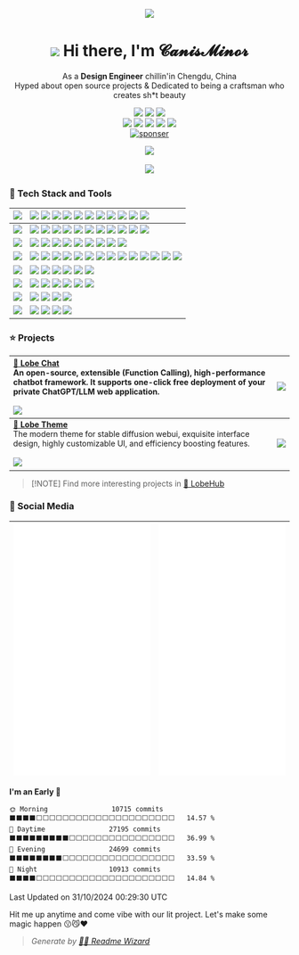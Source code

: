 <div align="center">

![](https://github-production-user-asset-6210df.s3.amazonaws.com/17870709/268487157-a1c73ca6-8427-42da-9bda-4b18e04f02d4.png)

<h1 align="center"><img src="https://media.giphy.com/media/VgCDAzcKvsR6OM0uWg/giphy.gif" width="50px" style="max-width: 100%;"> Hi there, I'm 𝓒𝓪𝓷𝓲𝓼𝓜𝓲𝓷𝓸𝓻</h1>

As a **Design Engineer** chillin'in Chengdu, China<br/>Hyped about open source projects & Dedicated to being a craftsman who creates sh\*t beauty

![][social-design-engineer]
![][social-follow]
[![][social-bilibili]](https://space.bilibili.com/410372)<br/>
![][social-qq-shield]
![][social-wechat-shield]
![][social-discord-shield]
[![][social-steam-shield]][social-steam-link]
[![][social-x-shield]][social-x-link]<br/>
[![sponser](https://img.shields.io/badge/-Buy%20Me%20a%20Coffee-f04f88?logo=kofi&logoColor=white&style=flat-square)](https://ko-fi.com/canisminor1990 "Sponsor me on Ko-Fi")<br/>

[![][github-treding-shield]][github-trending-url]

![][split]

</div>

### 💫 Tech Stack and Tools

| ![][h-design]   | ![][design-adobe] ![][design-sketch] ![][design-figma] ![][design-framer] ![][design-blender] ![][design-cinema4d] ![][design-stable-diffusion] ![][design-spline] ![][design-rive] ![][design-sai] ![][design-live2d]                                             |
| :-------------- | :----------------------------------------------------------------------------------------------------------------------------------------------------------------------------------------------------------------------------------------------------------------- |
| ![][h-frontend] | ![][frontend-react] ![][frontend-nextjs] ![][frontend-zustand] ![][frontend-react-spring] ![][frontend-antd] ![][frontend-styled] ![][frontend-umi] ![][frontend-dumi] ![][frontend-electron] ![][frontend-three] ![][frontend-react-three]                        |
| ![][h-backend]  | ![][backend-node] ![][backend-graphql] ![][backend-sqlite] ![][backend-mongodb] ![][backend-postgresql] ![][backend-nginx] ![][backend-egg] ![][backend-keystone] ![][backend-prisma]                                                                              |
| ![][h-devops]   | ![][ops-bun] ![][ops-docker] ![][ops-github-action] ![][ops-semantic-release] ![][ops-gitmoji] ![][ops-lobe-commit] ![][ops-lobe-i18n] ![][ops-vercel] ![][ops-prettier] ![][ops-eslint] ![][ops-stylelint] ![][ops-commitlint] ![][ops-changelog] ![][ops-remark] |
| ![][h-ide]      | ![][ide-webstorm] ![][ide-datagrap] ![][ide-vscode] ![][ide-sublime] ![][ide-codespace] ![][ide-sandbox]                                                                                                                                                           |
| ![][h-os]       | ![][os-mac] ![][os-win] ![][os-ubuntu] ![][os-centos] ![][os-debian] ![][os-openwrt]                                                                                                                                                                               |
| ![][h-shell]    | ![][shell-iterm] ![][shell-terminal] ![][shell-fish] ![][shell-oh-my-posh]                                                                                                                                                                                         |
| ![][h-other]    | ![][other-sketch-plugin] ![][other-chatgpt] ![][other-langchain] ![][other-notion]                                                                                                                                                                                 |

### ⭐️ Projects

| [**🤖 Lobe Chat**][lobe-chat-github]<br/>An open-source, extensible (Function Calling), high-performance chatbot framework. It supports one-click free deployment of your private ChatGPT/LLM web application.<br/><br/>![][lobe-chat-shield] | [![][lobe-chat-cover]][lobe-chat-github]   |
| :-------------------------------------------------------------------------------------------------------------------------------------------------------------------------------------------------------------------------------------------- | :----------------------------------------- |
| [**🤯 Lobe Theme**][lobe-theme-github]<br/>The modern theme for stable diffusion webui, exquisite interface design, highly customizable UI, and efficiency boosting features.<br/><br/>![][lobe-theme-shield]                                 | [![][lobe-theme-cover]][lobe-theme-github] |

> \[!NOTE]
> Find more interesting projects in [🤯 LobeHub](https://github.com/lobehub)

### 👀 Social Media

| ![](https://raw.githubusercontent.com/canisminor1990/canisminor1990/main/assets/left.svg) | ![](https://raw.githubusercontent.com/canisminor1990/canisminor1990/main/assets/right.svg) |
| ----------------------------------------------------------------------------------------- | ------------------------------------------------------------------------------------------ |

<!--START_SECTION:waka-->
**I'm an Early 🐤** 

```text
🌞 Morning                10715 commits       ⬛⬛⬛⬛⬜⬜⬜⬜⬜⬜⬜⬜⬜⬜⬜⬜⬜⬜⬜⬜⬜⬜⬜⬜⬜   14.57 % 
🌆 Daytime                27195 commits       ⬛⬛⬛⬛⬛⬛⬛⬛⬛⬜⬜⬜⬜⬜⬜⬜⬜⬜⬜⬜⬜⬜⬜⬜⬜   36.99 % 
🌃 Evening                24699 commits       ⬛⬛⬛⬛⬛⬛⬛⬛⬜⬜⬜⬜⬜⬜⬜⬜⬜⬜⬜⬜⬜⬜⬜⬜⬜   33.59 % 
🌙 Night                  10913 commits       ⬛⬛⬛⬛⬜⬜⬜⬜⬜⬜⬜⬜⬜⬜⬜⬜⬜⬜⬜⬜⬜⬜⬜⬜⬜   14.84 % 
```



 Last Updated on 31/10/2024 00:29:30 UTC
<!--END_SECTION:waka-->

Hit me up anytime and come vibe with our lit project. Let's make some magic happen 😗😼❤️

> _Generate by [🧙‍♂️ Readme Wizard](https://github.com/lobehub/lobe-readme-wizard "Generate lobe style product README by MAGIC")_

<!-- SHIELD GROUP -->

[backend-egg]: https://img.shields.io/badge/-Egg-000?style=flat-square&logoColor=white
[backend-graphql]: https://img.shields.io/badge/-GraphQL-000?style=flat-square&logoColor=white&logo=graphql
[backend-keystone]: https://img.shields.io/badge/-Keystone-000?style=flat-square&logoColor=white&logo=keystone
[backend-mongodb]: https://img.shields.io/badge/-MongoDB-000?style=flat-square&logoColor=white&logo=mongodb
[backend-nginx]: https://img.shields.io/badge/-Nginx-000?style=flat-square&logoColor=white&logo=nginx
[backend-node]: https://img.shields.io/badge/-Node.js-000?style=flat-square&logoColor=white&logo=node.js
[backend-postgresql]: https://img.shields.io/badge/-PostgreSQL-000?style=flat-square&logoColor=white&logo=postgresql
[backend-prisma]: https://img.shields.io/badge/-Prisma-000?style=flat-square&logoColor=white&logo=prisma
[backend-sqlite]: https://img.shields.io/badge/-SQLite-000?style=flat-square&logoColor=white&logo=sqlite
[design-adobe]: https://img.shields.io/badge/-Adobe-000?style=flat-square&logoColor=white&logo=adobe
[design-blender]: https://img.shields.io/badge/-Blender-000?style=flat-square&logoColor=white&logo=blender
[design-cinema4d]: https://img.shields.io/badge/-Cinema4D-000?style=flat-square&logoColor=white&logo=cinema4d
[design-figma]: https://img.shields.io/badge/-Figma-000?style=flat-square&logoColor=white&logo=figma
[design-framer]: https://img.shields.io/badge/-Framer-000?style=flat-square&logoColor=white&logo=framer
[design-live2d]: https://img.shields.io/badge/-Live2D-000?style=flat-square
[design-rive]: https://img.shields.io/badge/-Rive-000?style=flat-square
[design-sai]: https://img.shields.io/badge/-SAI-000?style=flat-square
[design-sketch]: https://img.shields.io/badge/-Sketch-000?style=flat-square&logoColor=white&logo=sketch
[design-spline]: https://img.shields.io/badge/-Spline-000?style=flat-square&logo=planetscale
[design-stable-diffusion]: https://img.shields.io/badge/-🤗_Stable_Diffusion-000?style=flat-square&logoColor=white
[frontend-antd]: https://img.shields.io/badge/-Ant_Design-000?style=flat-square&logoColor=white&logo=ant-design
[frontend-dumi]: https://img.shields.io/badge/-🧩_DUMI-000?style=flat-square
[frontend-electron]: https://img.shields.io/badge/-Electron-000?style=flat-square&logoColor=white&logo=electron
[frontend-nextjs]: https://img.shields.io/badge/-Next.js-black?logo=nextdotjs&style=flat-square
[frontend-react]: https://img.shields.io/badge/-React-000?style=flat-square&logoColor=white&logo=react
[frontend-react-spring]: https://img.shields.io/badge/-✌️_React_Spring-000?style=flat-square
[frontend-react-three]: https://img.shields.io/badge/-🇨🇭_React_Three-000?style=flat-square
[frontend-styled]: https://img.shields.io/badge/-Styled_Components-000?style=flat-square&logo=styled-components&logoColor=white
[frontend-three]: https://img.shields.io/badge/-Three.js-000?style=flat-square&logoColor=white&logo=threedotjs
[frontend-umi]: https://img.shields.io/badge/-UMI-000?style=flat-square&logo=umami
[frontend-zustand]: https://img.shields.io/badge/-🐻_Zustand-000?style=flat-square
[github-treding-shield]: https://trendshift.io/api/badge/developers/530
[github-trending-url]: https://trendshift.io/developers/530
[h-backend]: https://img.shields.io/badge/-BACKEND-000?style=flat-square
[h-design]: https://img.shields.io/badge/-DESIGN-000?style=flat-square
[h-devops]: https://img.shields.io/badge/-DEVOPS-000?style=flat-square
[h-frontend]: https://img.shields.io/badge/-FRONTEND-000?style=flat-square
[h-ide]: https://img.shields.io/badge/-IDE-000?style=flat-square
[h-os]: https://img.shields.io/badge/-OS-000?style=flat-square
[h-other]: https://img.shields.io/badge/-OTHER-000?style=flat-square
[h-shell]: https://img.shields.io/badge/-SHELL-000?style=flat-square
[ide-codespace]: https://img.shields.io/badge/-Codespace-000?style=flat-square&logoColor=white&logo=github
[ide-datagrap]: https://img.shields.io/badge/-DataGrap-000?style=flat-square&logoColor=white&logo=datagrip
[ide-sandbox]: https://img.shields.io/badge/-Code_Sand_Box-000?style=flat-square&logoColor=white&logo=codesandbox
[ide-sublime]: https://img.shields.io/badge/-Sublime-000?style=flat-square&logoColor=white&logo=sublimetext
[ide-vscode]: https://img.shields.io/badge/-VS_Code-000?style=flat-square&logoColor=white&logo=visualstudiocode
[ide-webstorm]: https://img.shields.io/badge/-Webstorm-000?style=flat-square&logoColor=white&logo=webstorm
[lobe-chat-cover]: https://gw.alipayobjects.com/zos/kitchen/sLO%24gbrQtp/lobe-chat.webp
[lobe-chat-github]: https://github.com/lobehub/lobe-chat
[lobe-chat-shield]: https://img.shields.io/github/stars/lobehub/lobe-chat?color=ffcb47&labelColor=black&style=flat-square&logo=github
[lobe-theme-cover]: https://gw.alipayobjects.com/zos/kitchen/8Ab%24hLJ5ur/cover.webp
[lobe-theme-github]: https://github.com/lobehub/sd-webui-lobe-theme
[lobe-theme-shield]: https://img.shields.io/github/stars/lobehub/sd-webui-lobe-theme?color=ffcb47&labelColor=black&style=flat-square&logo=github
[ops-bun]: https://img.shields.io/badge/-Bun-000?style=flat-square&logoColor=white&logo=bun
[ops-changelog]: https://img.shields.io/badge/-Conventional_Changelog-000?style=flat-square&logoColor=white&logo=conventionalcommits
[ops-commitlint]: https://img.shields.io/badge/-Commitlint-000?style=flat-square&logoColor=white&logo=commitlint
[ops-docker]: https://img.shields.io/badge/-Docker-000?style=flat-square&logoColor=white&logo=docker
[ops-eslint]: https://img.shields.io/badge/-ESlint-000?style=flat-square&logoColor=white&logo=eslint
[ops-github-action]: https://img.shields.io/badge/-GitHub_Actions-000?style=flat-square&logoColor=white&logo=github
[ops-gitmoji]: https://img.shields.io/badge/-😉_Gitmoji_Commit_Workflow-000?style=flat-square
[ops-lobe-commit]: https://img.shields.io/badge/-🤯_Lobe_Commit-000?style=flat-square
[ops-lobe-i18n]: https://img.shields.io/badge/-🤯_Lobe_I18n-000?style=flat-square
[ops-prettier]: https://img.shields.io/badge/-Prettier-000?style=flat-square&logoColor=white&logo=prettier
[ops-remark]: https://img.shields.io/badge/-Remark-000?style=flat-square&logoColor=white&logo=remark
[ops-semantic-release]: https://img.shields.io/badge/-Semantic_Release-000?style=flat-square&logoColor=white&logo=semanticrelease
[ops-stylelint]: https://img.shields.io/badge/-Stylelint-000?style=flat-square&logoColor=white&logo=stylelint
[ops-vercel]: https://img.shields.io/badge/-Vercel-000?style=flat-square&logoColor=white&logo=vercel
[os-centos]: https://img.shields.io/badge/-CentOS-000?style=flat-square&logoColor=white&logo=centos
[os-debian]: https://img.shields.io/badge/-Debian-000?style=flat-square&logoColor=white&logo=debian
[os-mac]: https://img.shields.io/badge/-MacOS-000?style=flat-square&logoColor=white&logo=apple
[os-openwrt]: https://img.shields.io/badge/-OpenWRT-000?style=flat-square&logoColor=white&logo=openwrt
[os-ubuntu]: https://img.shields.io/badge/-Ubuntu-000?style=flat-square&logoColor=white&logo=ubuntu
[os-win]: https://img.shields.io/badge/-Win11-000?style=flat-square&logoColor=white&logo=windows11
[other-chatgpt]: https://img.shields.io/badge/-ChatGPT-000?style=flat-square&logoColor=white&logo=openai
[other-langchain]: https://img.shields.io/badge/-🦜_LangChain-000?style=flat-square
[other-notion]: https://img.shields.io/badge/-Notion-000?style=flat-square&logoColor=white&logo=notion
[other-sketch-plugin]: https://img.shields.io/badge/-Sketch_Plugin_Dev-000?style=flat-square&logoColor=white&logo=sketch
[shell-fish]: https://img.shields.io/badge/-🐟_Fish_Shell-000?style=flat-square&logoColor=white
[shell-iterm]: https://img.shields.io/badge/-iTerm-000?style=flat-square&logoColor=white&logo=iterm2
[shell-oh-my-posh]: https://img.shields.io/badge/-Oh_My_Posh-000?style=flat-square&logoColor=white
[shell-terminal]: https://img.shields.io/badge/-Windows_Terminal-000?style=flat-square&logoColor=white&logo=windowsterminal
[social-bilibili]: https://bilistats.lonelyion.com/followers?uid=410372&logo_color=white&label_color=black&color=ff80eb&label=followers
[social-design-engineer]: https://img.shields.io/badge/%F0%9F%8E%A8%26%E2%9A%92%EF%B8%8F-Design%20Engineer-white?labelColor=black&style=flat-square
[social-discord-shield]: https://img.shields.io/badge/-canisminor1990-black?labelColor=black&logo=discord&logoColor=white&style=flat-square
[social-follow]: https://img.shields.io/github/followers/canisminor1990?style=flat-square&logo=github&labelColor=black&color=ffcb47
[social-qq-shield]: https://img.shields.io/badge/-40073838-black?labelColor=black&logo=tencentqq&logoColor=white&style=flat-square
[social-steam-link]: https://steamcommunity.com/id/canisminor
[social-steam-shield]: https://img.shields.io/badge/-canisminor-black?labelColor=black&logo=steam&logoColor=white&style=flat-square
[social-wechat-shield]: https://img.shields.io/badge/-canisminor-black?labelColor=black&logo=wechat&logoColor=white&style=flat-square
[social-x-link]: https://x.com/canisminor1990
[social-x-shield]: https://img.shields.io/badge/-canisminor1990-black?labelColor=black&logo=x&logoColor=white&style=flat-square
[split]: https://raw.githubusercontent.com/andreasbm/readme/master/assets/lines/rainbow.png
